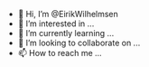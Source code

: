 - 👋 Hi, I’m @EirikWilhelmsen
- 👀 I’m interested in ...
- 🌱 I’m currently learning ...
- 💞️ I’m looking to collaborate on ...
- 📫 How to reach me ...

<!---
EirikWilhelmsen/EirikWilhelmsen is a ✨ special ✨ repository because its `README.md` (this file) appears on your GitHub profile.
You can click the Preview link to take a look at your changes.
--->
